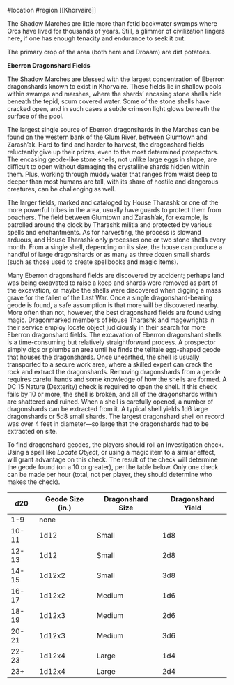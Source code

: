  #location #region [[Khorvaire]]

The Shadow Marches are little more than fetid backwater swamps where Orcs have lived for thousands of years. Still, a glimmer of civilization lingers here, if one has enough tenacity and endurance to seek it out.

The primary crop of the area (both here and Droaam) are dirt potatoes.

**Eberron Dragonshard Fields**

The Shadow Marches are blessed with the largest concentration of Eberron dragonshards known to exist in Khorvaire. These fields lie in shallow pools within swamps and marshes, where the shards’ encasing stone shells hide beneath the tepid, scum covered water. Some of the stone shells have cracked open, and in such cases a subtle crimson light glows beneath the surface of the pool.

The largest single source of Eberron dragonshards in the Marches can be found on the western bank of the Glum River, between Glumtown and Zarash’ak. Hard to find and harder to harvest, the dragonshard fields reluctantly give up their prizes, even to the most determined prospectors. The encasing geode-like stone shells, not unlike large eggs in shape, are difficult to open without damaging the crystalline shards hidden within them. Plus, working through muddy water that ranges from waist deep to deeper than most humans are tall, with its share of hostile and dangerous creatures, can be challenging as well.

The larger fields, marked and cataloged by House Tharashk or one of the more powerful tribes in the area, usually have guards to protect them from poachers. The field between Glumtown and Zarash’ak, for example, is patrolled around the clock by Tharashk militia and protected by various spells and enchantments. As for harvesting, the process is slowand arduous, and House Tharashk only processes one or two stone shells every month. From a single shell, depending on its size, the house can produce a handful of large dragonshards or as many as three dozen small shards (such as those used to create spellbooks and magic items).

Many Eberron dragonshard fields are discovered by accident; perhaps land was being excavated to raise a keep and shards were removed as part of the excavation, or maybe the shells were discovered when digging a mass grave for the fallen of the Last War. Once a single dragonshard-bearing geode is found, a safe assumption is that more will be discovered nearby. More often than not, however, the best dragonshard fields are found using magic. Dragonmarked members of House Tharashk and magewrights in their service employ locate object judiciously in their search for more Eberron dragonshard fields. The excavation of Eberron dragonshard shells is a time-consuming but relatively straightforward process. A prospector simply digs or plumbs an area until he finds the telltale egg-shaped geode that houses the dragonshards. Once unearthed, the shell is usually transported to a secure work area, where a skilled expert can crack the rock and extract the dragonshards. Removing dragonshards from a geode requires careful hands and some knowledge of how the shells are formed. A DC 15 Nature (Dexterity) check is required to open the shell. If this check fails by 10 or more, the shell is broken, and all of the dragonshards within are shattered and ruined. When a shell is carefully opened, a number of dragonshards can be extracted from it. A typical shell yields 1d6 large dragonshards or 5d8 small shards. The largest dragonshard shell on record was over 4 feet in diameter—so large that the dragonshards had to be extracted on site.

To find dragonshard geodes, the players should roll an Investigation check. Using a spell like *Locate Object*, or using a magic item to a similar effect, will grant advantage on this check. The result of the check will determine the geode found (on a 10 or greater), per the table below. Only one check can be made per hour (total, not per player, they should determine who makes the check).

| d20 | Geode Size (in.) | Dragonshard Size | Dragonshard Yield |
| --- | --- | --- | --- |
| 1-9 | none |  |  |
| 10-11 | 1d12 | Small | 1d8 |
| 12-13 | 1d12 | Small | 2d8 |
| 14-15 | 1d12x2 | Small | 3d8 |
| 16-17 | 1d12x2 | Medium | 1d6 |
| 18-19 | 1d12x3 | Medium | 2d6 |
| 20-21 | 1d12x3 | Medium | 3d6 |
| 22-23 | 1d12x4 | Large | 1d4 |
| 23+ | 1d12x4 | Large | 2d4 |
